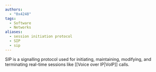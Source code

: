 ```yaml
---
authors: 
  - "0x4248"
tags:
  - Software
  - Networks
aliases:
  - session initiation protocol
  - SIP
  - sip
---
```

SIP is a signalling protocol used for initiating, maintaining, modifying, and terminating real-time sessions like [[Voice over IP|VoIP]] calls.